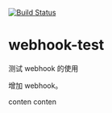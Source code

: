 [![Build Status](https://travis-ci.org/zhaojuntao/webhook-test.svg?branch=master)](https://travis-ci.org/zhaojuntao/webhook-test)


# webhook-test
测试 webhook 的使用

增加 webhook。

conten
conten